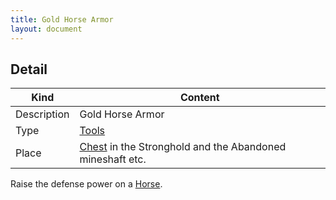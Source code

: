 ```yaml
---
title: Gold Horse Armor
layout: document
---
```

## Detail

|Kind|Content|
|---|---|
|Description|Gold Horse Armor|
|Type|[Tools](Tools)|
|Place|[Chest](Chest) in the Stronghold and the Abandoned mineshaft etc.|

Raise the defense power on a [Horse](Horse).

